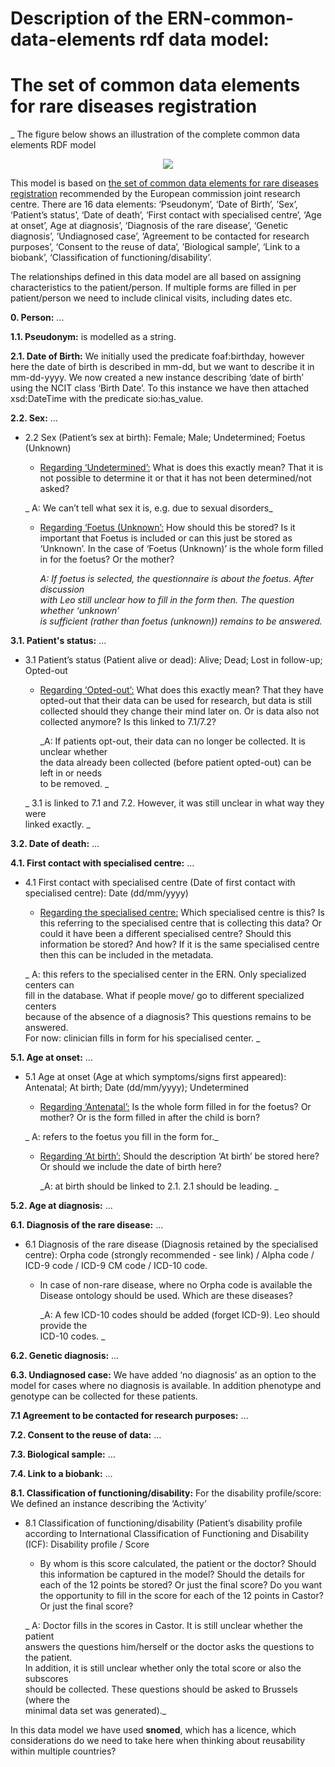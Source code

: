 # Description of the ERN-common-data-elements rdf data model:


# The set of common data elements for rare diseases registration

_ The figure below shows an illustration of the complete common data elements RDF model

<p align="center"> 
    <img src="https://github.com/LUMC-BioSemantics/ERN-common-data-elements/blob/wiki/complete_data_model_v2.0.png">
</p>

This model is based on [the set of common data elements for rare diseases registration](http://www.erare.eu/sites/default/files/SetCommonData-EU%20RD%20Platform_CDS%20_final.pdf) recommended by the European commission joint research centre. There are 16 data elements: ‘Pseudonym’, ‘Date of Birth’, ‘Sex’, ‘Patient’s status’, ‘Date of death’, ‘First contact with specialised centre’, ‘Age at onset’, Age at diagnosis’, ‘Diagnosis of the rare disease’, ‘Genetic diagnosis’, ‘Undiagnosed case’, ‘Agreement to be contacted for research purposes’, ‘Consent to the reuse of data’, ’Biological sample’, ‘Link to a biobank’, ‘Classification of functioning/disability’.

The relationships defined in this data model are all based on assigning characteristics to the patient/person. If multiple forms are filled in per patient/person we need to include clinical visits, including dates etc.

**0. Person:** ...

**1.1. Pseudonym:** is modelled as a string.

**2.1. Date of Birth:** We initially used the predicate foaf:birthday, however here the date of birth is described in mm-dd, but we want to describe it in mm-dd-yyyy. We now created a new instance describing ‘date of birth’ using the NCIT class ‘Birth Date’. To this instance we have then attached xsd:DateTime with the predicate sio:has_value.

**2.2. Sex:** …



*   2.2 Sex (Patient’s sex at birth): Female; Male; Undetermined; Foetus (Unknown)
    *   <span style="text-decoration:underline;">Regarding ‘Undetermined’:</span> What is does this exactly mean? That it is not possible to determine it or that it has not been determined/not asked?

    _	A: We can’t tell what sex it is, e.g. due to sexual disorders_

    *   <span style="text-decoration:underline;">Regarding ‘Foetus (Unknown’:</span> How should this be stored? Is it important that Foetus is included or can this just be stored as ‘Unknown’. In the case of ‘Foetus (Unknown)’ is the whole form filled in for the foetus? Or the mother?

    	_A: If foetus is selected, the questionnaire is about the foetus. After discussion \
 	with Leo still unclear how to fill in the form then. The question whether ‘unknown’ \
 	is sufficient (rather than foetus (unknown)) remains to be answered._


**3.1. Patient's status:** …



*   3.1 Patient’s status (Patient alive or dead): Alive; Dead; Lost in follow-up; Opted-out
    *   <span style="text-decoration:underline;">Regarding ‘Opted-out’:</span> What does this exactly mean? That they have opted-out that their data can be used for research, but data is still collected should they change their mind later on. Or is data also not collected anymore? Is this linked to 7.1/7.2?

    	_A: If patients opt-out, their data can no longer be collected. It is unclear whether \
 	the data already been collected (before patient opted-out) can be left in or needs \
 	to be removed. _


    _	3.1 is linked to 7.1 and 7.2. However, it was still unclear in what way they were \
 	linked exactly. _


**3.2. Date of death:** …

**4.1. First contact with specialised centre:** …



*   4.1 First contact with specialised centre (Date of first contact with specialised centre): Date (dd/mm/yyyy)
    *   <span style="text-decoration:underline;">Regarding the specialised centre:</span> Which specialised centre is this? Is this referring to the specialised centre that is collecting this data? Or could it have been a different specialised centre? Should this information be stored? And how? If it is the same specialised centre then this can be included in the metadata.

    _	A: this refers to the specialised center in the ERN. Only specialized centers can  \
 	fill in the database. What if people move/ go to different specialized centers \
 	because of the absence of a diagnosis? This questions remains to be answered. \
 	For now: clinician fills in form for his specialised center. _


**5.1. Age at onset:** …



*   5.1 Age at onset (Age at which symptoms/signs first appeared): Antenatal; At birth; Date (dd/mm/yyyy); Undetermined
    *   <span style="text-decoration:underline;">Regarding ‘Antenatal’:</span> Is the whole form filled in for the foetus? Or mother? Or is the form filled in after the child is born?

    _	A: refers to the foetus you fill in the form for._

    *   <span style="text-decoration:underline;">Regarding ‘At birth’:</span> Should the description ‘At birth’ be stored here? Or should we include the date of birth here?

    	_A: at birth should be linked to 2.1. 2.1 should be leading. _


**5.2. Age at diagnosis:** …

**6.1. Diagnosis of the rare disease:** …



*   6.1 Diagnosis of the rare disease (Diagnosis retained by the specialised centre): Orpha code (strongly recommended - see link) / Alpha code / ICD-9 code / ICD-9 CM code / ICD-10 code.
    *   In case of non-rare disease, where no Orpha code is available the Disease ontology should be used. Which are these diseases?

    	_A: A few ICD-10 codes should be added (forget ICD-9). Leo should provide the \
 	ICD-10 codes. _


**6.2. Genetic diagnosis:** …

**6.3. Undiagnosed case:** We have added ‘no diagnosis’ as an option to the model for cases where no diagnosis is available. In addition phenotype and genotype can be collected for these patients.

**7.1 Agreement to be contacted for research purposes:** …

**7.2. Consent to the reuse of data:** …

**7.3. Biological sample:** …

**7.4. Link to a biobank:** …

**8.1. Classification of functioning/disability:** For the disability profile/score: We defined an instance describing the ‘Activity’



*   8.1 Classification of functioning/disability (Patient’s disability profile according to International Classification of Functioning and Disability (ICF): Disability profile / Score
    *   By whom is this score calculated, the patient or the doctor? Should this information be captured in the model? Should the details for each of the 12 points be stored? Or just the final score? Do you want the opportunity to fill in the score for each of the 12 points in Castor? Or just the final score?

    _	A: Doctor fills in the scores in Castor. It is still unclear whether the patient \
 	answers the questions him/herself or the doctor asks the questions to the patient. \
 	In addition, it is still unclear  whether only the total score or also the subscores \
 	should be collected. These questions should be asked to Brussels (where the \
 	minimal data set was generated)._


In this data model we have used **snomed**, which has a licence, which considerations do we need to take here when thinking about reusability within multiple countries?
